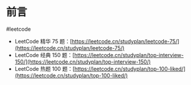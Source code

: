 
# 前言


#leetcode 

- LeetCode 精华 75 题：[https://leetcode.cn/studyplan/leetcode-75/](https://leetcode.cn/studyplan/leetcode-75/)
- LeetCode 经典 150 题：[https://leetcode.cn/studyplan/top-interview-150/](https://leetcode.cn/studyplan/top-interview-150/)
- LeetCode 热题 100 题：[https://leetcode.cn/studyplan/top-100-liked/](https://leetcode.cn/studyplan/top-100-liked/)


 